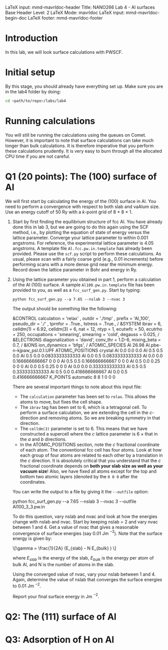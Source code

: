LaTeX input:        mmd-mavrldoc-header
Title:              NANO266 Lab 4 - Al surfaces
Base Header Level:  2
LaTeX Mode:         mavrldoc
LaTeX input:        mmd-mavrldoc-begin-doc
LaTeX footer:       mmd-mavrldoc-footer


# Introduction

In this lab, we will look surface calculations with PWSCF.

# Initial setup

By this stage, you should already have everything set up. Make sure you are in
the lab4 folder by doing:

```bash
cd <path/to/repo>/labs/lab4
```

# Running calculations

You will still be running the calculations using the queues on Comet. However,
it is important to note that surface calculations can take much longer than
bulk calculations. It is therefore imperative that you perform these
calculations prudently. It is very easy to burn through all the allocated
CPU time if you are not careful.

# Q1 (20 points): The (100) surface of Al

We will first start by calculating the energy of the (100) surface in Al. You
need to perform a convergence with respect to both slab and vaAlum size. Use an
energy cutoff of 50 Ry with a $k$-point grid of 8 $\times$ 8 $\times$ 1.

1. Start by first finding the equilibrium structure of fcc Al. You have already
   done this in lab 3, but we are going to do this again using the SCF method,
   i.e., by plotting the equation of state of energy versus the lattice
   parameter. Converge your lattice parameter to within 0.001 angstroms. For
   reference, the experimental lattice parameter is 4.05 angstroms. A template
   file `Al.fcc.pw.in.template` has already been provided. Please use the
   `scf.py` script to perform these calculations. As usual, please scan with
   a fairly coarse grid (e.g., 0.01 increments) before performing scans with a
   more dense grid near the minimum energy. Record down the lattice parameter
   in Bohr and energy in Ry.
2. Using the lattice parameter you obtained in part 1, perform a calculation of
   the Al (100) surface. A sample `Al100.pw.in.template` file has been
   provided to you, as well as a `fcc_surf_gen.py`. Start by typing:

     `python fcc_surf_gen.py --a 7.65 --nslab 3 --nvac 3`

   The output should be something like the following:

     &CONTROL
      calculation = 'relax' ,
      outdir = './tmp' ,
      prefix = 'Al_100',
      pseudo_dir = './' ,
      tprnfor = .True.,
      tstress = .True.,
     /
     &SYSTEM
      ibrav = 6,
      celldm(1) = 6.92,
      celldm(3) = 6,
      nat = 12,
      ntyp = 1,
      ecutwfc = 50,
      ecutrho = 250,
      occupations = 'smearing',
      smearing = 'cold',
      degauss = 0.025,
     /
     &ELECTRONS
      diagonalization = 'david',
      conv_thr = 1.D-6,
      mixing_beta = 0.7,
     /
     &IONS
      ion_dynamics = 'bfgs',
     /
    ATOMIC_SPECIES
      Al   26.98  Al.pbe-n-kjpaw_psl.0.1.UPF
    ATOMIC_POSITIONS crystal
      Al 0.0 0.0 0.0
      Al 0.5 0.5 0.0
      Al 0.5 0.0 0.0833333333333
      Al 0.0 0.5 0.0833333333333
      Al 0.0 0.0 0.166666666667 0 0 0
      Al 0.5 0.5 0.166666666667 0 0 0
      Al 0.5 0.0 0.25 0 0 0
      Al 0.0 0.5 0.25 0 0 0
      Al 0.0 0.0 0.333333333333
      Al 0.5 0.5 0.333333333333
      Al 0.5 0.0 0.416666666667
      Al 0.0 0.5 0.416666666667
    K_POINTS automatic
      8 8 1   0 0 0

   There are several important things to note about this input file:

   * The `calculation` parameter has been set to `relax`. This allows the atoms
     to move, but fixes the cell shape.
   * The `ibrav` tag has been set to 6, which is a tetragonal cell. To perform
     a surface calculation, we are extending the cell in the $c$-direction and
     removing atoms. So we are breaking symmetry in that direction.
   * The  `celldm(3)` parameter is set to 6. This means that we have
     constructed a supercell where the $c$ lattice parameter is 6 $\times$
     that in the $a$ and $b$ directions.
   * In the ATOMIC_POSITIONS section, note the $c$ fractional coordinate of
     each atom. The conventional fcc cell has four atoms. Look at how each
     group of four atoms are related to each other by a translation in the $c$
     direction. It is absolutely critical that you understand that the $c$
     fractional coordinate depends on **both your slab size as well as your
     vacuum size**! Also, we have fixed all atoms except for the top and
     bottom two atomic layers (denoted by the `0 0 0` after the coordinates.

   You can write the output to a file by giving it the `--outfile` option:

     python fcc_surf_gen.py --a 7.65 --nslab 3 --nvac 3 --outfile Al100_3_3.pw.in

   To do this question, vary nslab and nvac and look at how the energies
   change with nslab and nvac. Start by keeping nslab = 2 and vary nvac
   between 1 and 4. Get a value of nvac that gives a reasonable convergence of
   surface energies (say 0.01 Jm $^{-2}$). Note that the surface energy is
   given by:

   \\[\gamma = \frac{1}{2A} (E_{slab} - N E_{bulk} ) \\]

   where $E_{slab}$ is the energy of the slab, $E_{bulk}$ is the energy per
   atom of bulk Al, and N is the number of atoms in the slab.

   Using the converged value of nvac, vary your nslab between 1 and 4. Again,
   determine the value of nslab that converges the surface energies to
   0.01 Jm $^{-2}$.

   Report your final surface energy in Jm $^{-2}$.

# Q2: The (111) surface of Al

# Q3: Adsorption of H on Al
